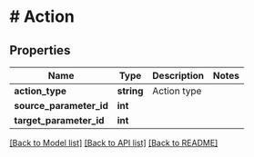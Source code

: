# # Action

## Properties

Name | Type | Description | Notes
------------ | ------------- | ------------- | -------------
**action_type** | **string** | Action type |
**source_parameter_id** | **int** |  |
**target_parameter_id** | **int** |  |

[[Back to Model list]](../../README.md#models) [[Back to API list]](../../README.md#endpoints) [[Back to README]](../../README.md)
